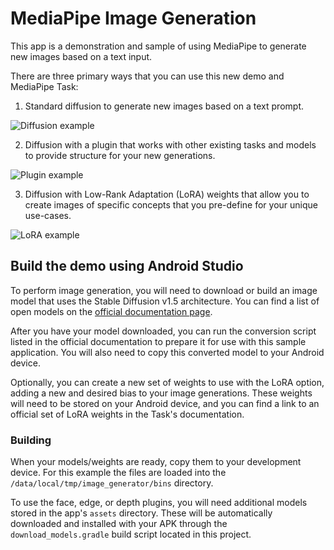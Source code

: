 # MediaPipe Image Generation

This app is a demonstration and sample of using MediaPipe to generate new images based on a text input.

There are three primary ways that you can use this new demo and MediaPipe Task:

1.  Standard diffusion to generate new images based on a text prompt.

![Diffusion example](/images/diffusion.gif?raw=true "Diffusion example")

    
2.  Diffusion with a plugin that works with other existing tasks and models to provide structure for your new generations.

![Plugin example](/images/plugin.gif?raw=true "Plugin example")
    
3.  Diffusion with Low-Rank Adaptation (LoRA) weights that allow you to create images of specific concepts that you pre-define for your unique use-cases.

![LoRA example](/images/lora.gif?raw=true "LoRA example")

## Build the demo using Android Studio

To perform image generation, you will need to download or build an image model that uses the Stable Diffusion v1.5 architecture. You can find a list of open models on the [official documentation page](https://developers.google.com/mediapipe/solutions/vision/image_generator#install_and_run_the_image_generator_demo_app).

After you have your model downloaded, you can run the conversion script listed in the official documentation to prepare it for use with this sample application. You will also need to copy this converted model to your Android device.

Optionally, you can create a new set of weights to use with the LoRA option, adding a new and desired bias to your image generations. These weights will need to be stored on your Android device, and you can find a link to an official set of LoRA weights in the Task's documentation.

### Building

When your models/weights are ready, copy them to your development device. For this example the files are loaded into the `/data/local/tmp/image_generator/bins` directory.

To use the face, edge, or depth plugins, you will need additional models stored in the app's `assets` directory. These will be automatically downloaded and installed with your APK through the `download_models.gradle` build script located in this project.